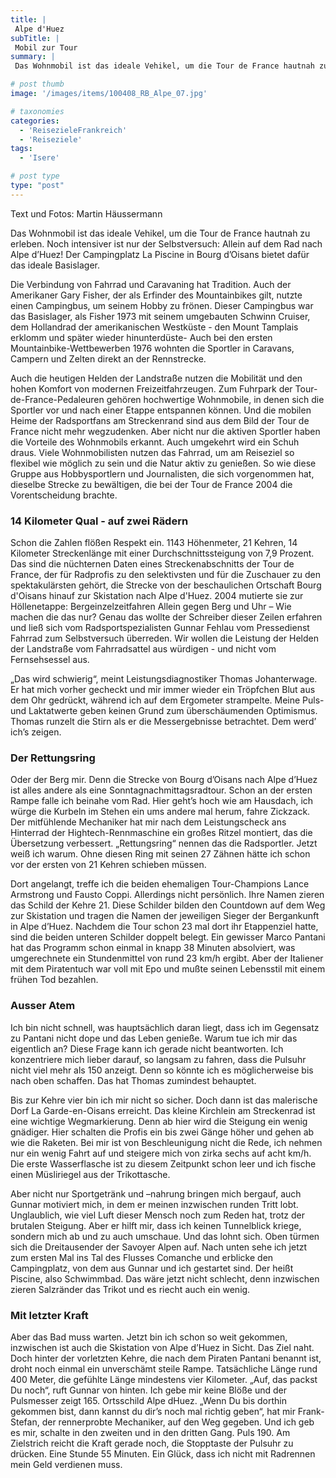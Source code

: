 ```yaml
---
title: |
 Alpe d'Huez
subTitle: |
 Mobil zur Tour
summary: |
 Das Wohnmobil ist das ideale Vehikel, um die Tour de France hautnah zu erleben. Noch intensiver ist nur der Selbstversuch: Allein auf dem Rad nach Alpe d’Huez! Der Campingplatz La Piscine in Bourg d’Oisans bietet dafür das ideale Basislager. Die Verbindung von Fahrrad und Caravaning hat Tradition. Auch der Amerikaner Gary Fisher, 

# post thumb
image: '/images/items/100408_RB_Alpe_07.jpg'

# taxonomies
categories: 
  - 'ReisezieleFrankreich'
  - 'Reiseziele'
tags:
  - 'Isere'

# post type
type: "post"
---
```


Text und Fotos: Martin Häussermann

Das Wohnmobil ist das ideale Vehikel, um die Tour de France hautnah zu erleben. Noch intensiver ist nur der Selbstversuch: Allein auf dem Rad nach Alpe d’Huez! Der Campingplatz La Piscine in Bourg d’Oisans bietet dafür das ideale Basislager.  

 Die Verbindung von Fahrrad und Caravaning hat Tradition. Auch der Amerikaner Gary Fisher, der als Erfinder des Mountainbikes gilt, nutzte einen Campingbus, um seinem Hobby zu frönen. Dieser Campingbus war das Basislager, als Fisher 1973 mit seinem umgebauten Schwinn Cruiser, dem Hollandrad der amerikanischen Westküste - den Mount Tamplais erklomm und später wieder hinunterdüste- Auch bei den ersten Mountainbike-Wettbewerben 1976 wohnten die Sportler in Caravans, Campern und Zelten direkt an der Rennstrecke.  

 Auch die heutigen Helden der Landstraße nutzen die Mobilität und den hohen Komfort von modernen Freizeitfahrzeugen. Zum Fuhrpark der Tour-de-France-Pedaleuren gehören hochwertige Wohnmobile, in denen sich die Sportler vor und nach einer Etappe entspannen können. Und die mobilen Heime der Radsportfans am Streckenrand sind aus dem Bild der Tour de France nicht mehr wegzudenken. Aber nicht nur die aktiven Sportler haben die Vorteile des Wohnmobils erkannt. Auch umgekehrt wird ein Schuh draus. Viele Wohnmobilisten nutzen das Fahrrad, um am Reiseziel so flexibel wie möglich zu sein und die Natur aktiv zu genießen. So wie diese Gruppe aus Hobbysportlern und Journalisten, die sich vorgenommen hat, dieselbe Strecke zu bewältigen, die bei der Tour de France 2004 die Vorentscheidung brachte.  

### 14 Kilometer Qual - auf zwei Rädern

Schon die Zahlen flößen Respekt ein. 1143 Höhenmeter, 21 Kehren, 14 Kilometer Streckenlänge mit einer Durchschnittssteigung von 7,9 Prozent. Das sind die nüchternen Daten eines Streckenabschnitts der Tour de France, der für Radprofis zu den selektivsten und für die Zuschauer zu den spektakulärsten gehört, die Strecke von der beschaulichen Ortschaft Bourg d'Oisans hinauf zur Skistation nach AIpe d'Huez. 2004 mutierte sie zur Höllenetappe: Bergeinzelzeitfahren Allein gegen Berg und Uhr – Wie machen die das nur? Genau das wollte der Schreiber dieser Zeilen erfahren und ließ sich vom Radsportspezialisten Gunnar Fehlau vom Pressedienst Fahrrad zum Selbstversuch überreden. Wir wollen die Leistung der Helden der Landstraße vom Fahrradsattel aus würdigen - und nicht vom Fernsehsessel aus.  

 „Das wird schwierig“, meint Leistungsdiagnostiker Thomas Johanterwage. Er hat mich vorher gecheckt und mir immer wieder ein Tröpfchen Blut aus dem Ohr gedrückt, während ich auf dem Ergometer strampelte. Meine Puls- und Laktatwerte geben keinen Grund zum überschäumenden Optimismus. Thomas runzelt die Stirn als er die Messergebnisse betrachtet. Dem werd’ ich’s zeigen.  

### Der Rettungsring

Oder der Berg mir. Denn die Strecke von Bourg d’Oisans nach Alpe d’Huez ist alles andere als eine Sonntagnachmittagsradtour. Schon an der ersten Rampe falle ich beinahe vom Rad. Hier geht’s hoch wie am Hausdach, ich würge die Kurbeln im Stehen ein ums andere mal herum, fahre Zickzack. Der mitfühlende Mechaniker hat mir nach dem Leistungscheck ans Hinterrad der Hightech-Rennmaschine ein großes Ritzel montiert, das die Übersetzung verbessert. „Rettungsring“ nennen das die Radsportler. Jetzt weiß ich warum. Ohne diesen Ring mit seinen 27 Zähnen hätte ich schon vor der ersten von 21 Kehren schieben müssen.  

 Dort angelangt, treffe ich die beiden ehemaligen Tour-Champions Lance Armstrong und Fausto Coppi. Allerdings nicht persönlich. Ihre Namen zieren das Schild der Kehre 21. Diese Schilder bilden den Countdown auf dem Weg zur Skistation und tragen die Namen der jeweiligen Sieger der Bergankunft in Alpe d’Huez. Nachdem die Tour schon 23 mal dort ihr Etappenziel hatte, sind die beiden unteren Schilder doppelt belegt. Ein gewisser Marco Pantani hat das Programm schon einmal in knapp 38 Minuten absolviert, was umgerechnete ein Stundenmittel von rund 23 km/h ergibt. Aber der Italiener mit dem Piratentuch war voll mit Epo und mußte seinen Lebensstil mit einem frühen Tod bezahlen.  

### Ausser Atem

Ich bin nicht schnell, was hauptsächlich daran liegt, dass ich im Gegensatz zu Pantani nicht dope und das Leben genieße. Warum tue ich mir das eigentlich an? Diese Frage kann ich gerade nicht beantworten. Ich konzentriere mich lieber darauf, so langsam zu fahren, dass die Pulsuhr nicht viel mehr als 150 anzeigt. Denn so könnte ich es möglicherweise bis nach oben schaffen. Das hat Thomas zumindest behauptet.  

 Bis zur Kehre vier bin ich mir nicht so sicher. Doch dann ist das malerische Dorf La Garde-en-Oisans erreicht. Das kleine Kirchlein am Streckenrad ist eine wichtige Wegmarkierung. Denn ab hier wird die Steigung ein wenig gnädiger. Hier schalten die Profis ein bis zwei Gänge höher und gehen ab wie die Raketen. Bei mir ist von Beschleunigung nicht die Rede, ich nehmen nur ein wenig Fahrt auf und steigere mich von zirka sechs auf acht km/h. Die erste Wasserflasche ist zu diesem Zeitpunkt schon leer und ich fische einen Müsliriegel aus der Trikottasche.  

 Aber nicht nur Sportgetränk und –nahrung bringen mich bergauf, auch Gunnar motiviert mich, in dem er meinen inzwischen runden Tritt lobt. Unglaublich, wie viel Luft dieser Mensch noch zum Reden hat, trotz der brutalen Steigung. Aber er hilft mir, dass ich keinen Tunnelblick kriege, sondern mich ab und zu auch umschaue. Und das lohnt sich. Oben türmen sich die Dreitausender der Savoyer Alpen auf. Nach unten sehe ich jetzt zum ersten Mal ins Tal des Flusses Comanche und erblicke den Campingplatz, von dem aus Gunnar und ich gestartet sind. Der heißt Piscine, also Schwimmbad. Das wäre jetzt nicht schlecht, denn inzwischen zieren Salzränder das Trikot und es riecht auch ein wenig.  

### Mit letzter Kraft

Aber das Bad muss warten. Jetzt bin ich schon so weit gekommen, inzwischen ist auch die Skistation von Alpe d’Huez in Sicht. Das Ziel naht. Doch hinter der vorletzten Kehre, die nach dem Piraten Pantani benannt ist, droht noch einmal ein unverschämt steile Rampe. Tatsächliche Länge rund 400 Meter, die gefühlte Länge mindestens vier Kilometer. „Auf, das packst Du noch“, ruft Gunnar von hinten. Ich gebe mir keine Blöße und der Pulsmesser zeigt 165. Ortsschild Alpe dHuez. „Wenn Du bis dorthin gekommen bist, dann kannst du dir’s noch mal richtig geben“, hat mir Frank-Stefan, der rennerprobte Mechaniker, auf den Weg gegeben. Und ich geb es mir, schalte in den zweiten und in den dritten Gang. Puls 190. Am Zielstrich reicht die Kraft gerade noch, die Stopptaste der Pulsuhr zu drücken. Eine Stunde 55 Minuten. Ein Glück, dass ich nicht mit Radrennen mein Geld verdienen muss.